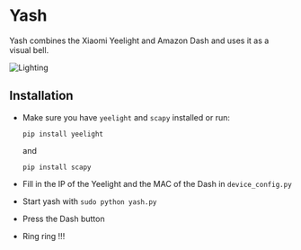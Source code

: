 # Yash
Yash  combines the Xiaomi Yeelight and Amazon Dash and uses it as a visual bell.

![Lighting](https://media.giphy.com/media/26Fffm2wiNiqUP756/giphy.gif)

## Installation
- Make sure you have `yeelight` and `scapy` installed or run:

  `pip install yeelight`

  and

  `pip install scapy`

- Fill in the IP of the Yeelight and the MAC of the Dash in `device_config.py`

- Start yash with `sudo python yash.py`

- Press the Dash button

- Ring ring !!!



